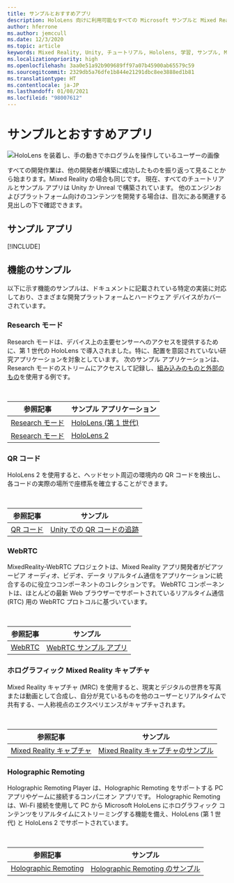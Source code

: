 ```yaml
---
title: サンプルとおすすめアプリ
description: HoloLens 向けに利用可能なすべての Microsoft サンプルと Mixed Reality 機能アプリについての最新情報を説明します。
author: hferrone
ms.author: jemccull
ms.date: 12/3/2020
ms.topic: article
keywords: Mixed Reality, Unity, チュートリアル, Hololens, 学習, サンプル, MRTK, Research モード, HoloLens 2, QR コード, WebRTC, Mixed Reality キャプチャ, Holographic Remoting, UX Tools
ms.localizationpriority: high
ms.openlocfilehash: 3aa0e51a92b909689ff97a07b45900ab65579c59
ms.sourcegitcommit: 2329db5a76dfe1b844e21291dbc8ee3888ed1b81
ms.translationtype: HT
ms.contentlocale: ja-JP
ms.lasthandoff: 01/08/2021
ms.locfileid: "98007612"
---
```

# <a name="samples-and-feature-apps"></a>サンプルとおすすめアプリ

![HoloLens を装着し、手の動きでホログラムを操作しているユーザーの画像](unreal/images/unreal-developer.jpg)

すべての開発作業は、他の開発者が構築に成功したものを振り返って見ることから始まります。Mixed Reality の場合も同じです。 現在、すべてのチュートリアルとサンプル アプリは Unity か Unreal で構築されています。 他のエンジンおよびプラットフォーム向けのコンテンツを開発する場合は、目次にある関連する見出しの下で確認できます。

## <a name="sample-apps"></a>サンプル アプリ

[!INCLUDE[](includes/tabs-samples.md)]

## <a name="feature-samples"></a>機能のサンプル

以下に示す機能のサンプルは、ドキュメントに記載されている特定の実装に対応しており、さまざまな開発プラットフォームとハードウェア デバイスがカバーされています。

### <a name="research-mode"></a>Research モード

Research モードは、デバイス上の主要センサーへのアクセスを提供するために、第 1 世代の HoloLens で導入されました。特に、配置を意図されていない研究アプリケーションを対象としています。 次のサンプル アプリケーションは、Research モードのストリームにアクセスして記録し、[組み込みのものと外部のもの](https://docs.microsoft.com/windows/mixed-reality/locatable-camera#locating-the-device-camera-in-the-world)を使用する例です。

<br>

| 参照記事 | サンプル アプリケーション |
| --- | --- |
| [Research モード](platform-capabilities-and-apis/research-mode.md) | [HoloLens (第 1 世代)](https://github.com/microsoft/HoloLensForCV/tree/master/Samples) |
| [Research モード](platform-capabilities-and-apis/research-mode.md) | [HoloLens 2](https://github.com/microsoft/HoloLens2ForCV/tree/main/Samples) |

### <a name="qr-codes"></a>QR コード

HoloLens 2 を使用すると、ヘッドセット周辺の環境内の QR コードを検出し、各コードの実際の場所で座標系を確立することができます。

<br>

| 参照記事 | サンプル |
| --- | --- |
| [QR コード](platform-capabilities-and-apis/qr-code-tracking.md) | [Unity での QR コードの追跡](https://github.com/chgatla-microsoft/QRTracking/tree/master/SampleQRCodes) |

### <a name="webrtc"></a>WebRTC

MixedReality-WebRTC プロジェクトは、Mixed Reality アプリ開発者がピアツーピア オーディオ、ビデオ、データ リアルタイム通信をアプリケーションに統合するのに役立つコンポーネントのコレクションです。 WebRTC コンポーネントは、ほとんどの最新 Web ブラウザーでサポートされているリアルタイム通信 (RTC) 用の WebRTC プロトコルに基づいています。

<br>

| 参照記事 | サンプル |
| --- | --- |
| [WebRTC](https://microsoft.github.io/MixedReality-WebRTC) | [WebRTC サンプル アプリ](https://github.com/microsoft/MixedReality-WebRTC/tree/master/examples) |

### <a name="holographic-mixed-reality-capture"></a>ホログラフィック Mixed Reality キャプチャ

Mixed Reality キャプチャ (MRC) を使用すると、現実とデジタルの世界を写真または動画として合成し、自分が見ているものを他のユーザーとリアルタイムで共有する、一人称視点のエクスペリエンスがキャプチャされます。

<br>

| 参照記事 | サンプル |
| --- | --- |
| [Mixed Reality キャプチャ](platform-capabilities-and-apis/mixed-reality-capture-for-developers.md) | [Mixed Reality キャプチャのサンプル](https://docs.microsoft.com/samples/microsoft/windows-universal-samples/holographicmixedrealitycapture/) |

### <a name="holographic-remoting"></a>Holographic Remoting

Holographic Remoting Player は、Holographic Remoting をサポートする PC アプリやゲームに接続するコンパニオン アプリです。 Holographic Remoting は、Wi-Fi 接続を使用して PC から Microsoft HoloLens にホログラフィック コンテンツをリアルタイムにストリーミングする機能を備え、HoloLens (第 1 世代) と HoloLens 2 でサポートされています。

<br>

| 参照記事 | サンプル |
| --- | --- |
| [Holographic Remoting](platform-capabilities-and-apis/holographic-remoting-player.md) | [Holographic Remoting のサンプル](https://github.com/microsoft/MixedReality-HolographicRemoting-Samples) |